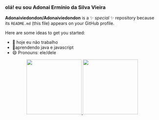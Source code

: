 ### olá! eu sou Adonai Ermínio da Silva Vieira


**Adonaiviedondon/Adonaiviedondon** is a ✨ _special_ ✨ repository because its `README.md` (this file) appears on your GitHub profile.

Here are some ideas to get you started:

- 🔭 hoje eu não trabalho
- 🌱aprendendo java e javascript
- 😄 Pronouns: ele/dele

<div align="center">
  <a href="https://github.com/Adonaiviedondon">
  <img height="180em" src="https://github-readme-stats.vercel.app/api?username=Adonaiviedondon&show_icons=true&theme=dark&include_all_commits=true&count_private=true"/>
  <img height="180em" src="https://github-readme-stats.vercel.app/api/top-langs/?username=Adonaiviedondon&layout=compact&langs_count=7&theme=dark"/>
</div>

